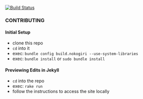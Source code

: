 [![Build Status](https://travis-ci.org/macdevopsyvr/macdevopsyvr.github.io.svg?branch=master)](https://travis-ci.org/waderobson/macdevopsyvr.github.io)
### CONTRIBUTING

#### Initial Setup

* clone this repo
* `cd` into it
* exec: `bundle config build.nokogiri --use-system-libraries`
* exec: `bundle install` or `sudo bundle install`

#### Previewing Edits in Jekyll

* `cd` into the repo
* exec: `rake run`
* follow the instructions to access the site locally

